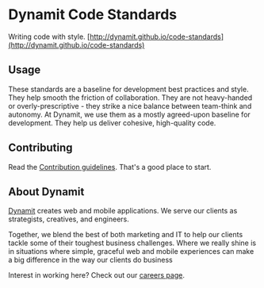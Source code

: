 # Dynamit Code Standards

Writing code with style. [http://dynamit.github.io/code-standards](http://dynamit.github.io/code-standards)

## Usage

These standards are a baseline for development best practices and style. They help smooth the friction of collaboration. They are not heavy-handed or overly-prescriptive - they strike a nice balance between team-think and autonomy. At Dynamit, we use them as a mostly agreed-upon baseline for development. They help us deliver cohesive, high-quality code.

## Contributing

Read the [Contribution guidelines](https://github.com/Dynamit/code-standards/blob/master/CONTRIBUTING.md). That's a good place to start.

## About Dynamit

[Dynamit](http://dynamit.com) creates web and mobile applications. We serve our clients as strategists, creatives, and engineers.

Together, we blend the best of both marketing and IT to help our clients tackle some of their toughest business challenges. Where we really shine is in situations where simple, graceful web and mobile experiences can make a big difference in the way our clients do business

Interest in working here? Check out our [careers page](http://dynamit.com/careers/).
